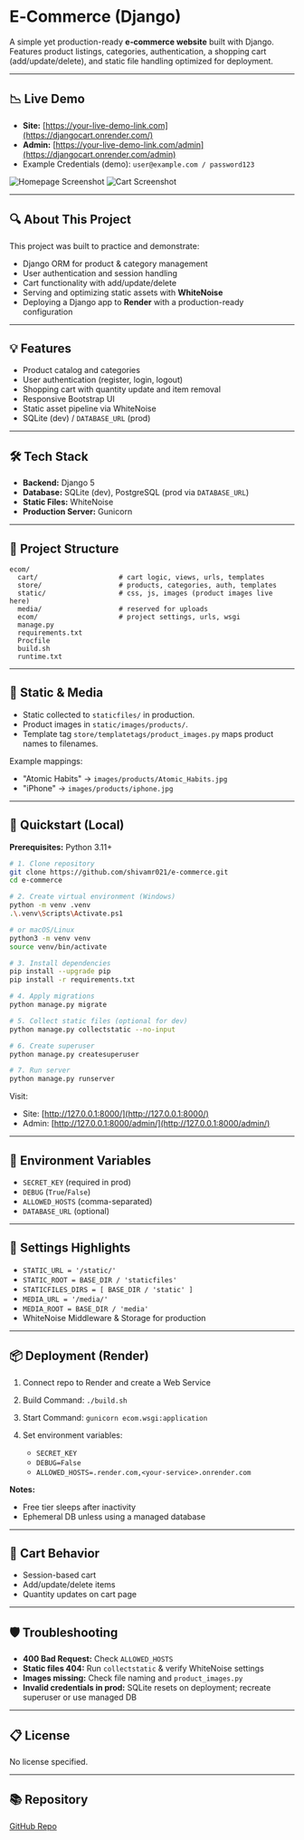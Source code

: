 # E‑Commerce (Django)

A simple yet production-ready **e‑commerce website** built with Django. Features product listings, categories, authentication, a shopping cart (add/update/delete), and static file handling optimized for deployment.

---

## 📉 Live Demo

* **Site:** [https://your-live-demo-link.com](https://djangocart.onrender.com/)
* **Admin:** [https://your-live-demo-link.com/admin](https://djangocart.onrender.com/admin)
* Example Credentials (demo): `user@example.com / password123`

![Homepage Screenshot](static/images/demo/homepage.png)
![Cart Screenshot](static/images/demo/cart.png)

---

## 🔍 About This Project

This project was built to practice and demonstrate:

* Django ORM for product & category management
* User authentication and session handling
* Cart functionality with add/update/delete
* Serving and optimizing static assets with **WhiteNoise**
* Deploying a Django app to **Render** with a production-ready configuration

---

## 💡 Features

* Product catalog and categories
* User authentication (register, login, logout)
* Shopping cart with quantity update and item removal
* Responsive Bootstrap UI
* Static asset pipeline via WhiteNoise
* SQLite (dev) / `DATABASE_URL` (prod)

---

## 🛠️ Tech Stack

* **Backend:** Django 5
* **Database:** SQLite (dev), PostgreSQL (prod via `DATABASE_URL`)
* **Static Files:** WhiteNoise
* **Production Server:** Gunicorn

---

## 📂 Project Structure

```
ecom/
  cart/                    # cart logic, views, urls, templates
  store/                   # products, categories, auth, templates
  static/                  # css, js, images (product images live here)
  media/                   # reserved for uploads
  ecom/                    # project settings, urls, wsgi
  manage.py
  requirements.txt
  Procfile
  build.sh
  runtime.txt
```

---

## 📸 Static & Media

* Static collected to `staticfiles/` in production.
* Product images in `static/images/products/`.
* Template tag `store/templatetags/product_images.py` maps product names to filenames.

Example mappings:

* "Atomic Habits" → `images/products/Atomic_Habits.jpg`
* "iPhone" → `images/products/iphone.jpg`

---

## 🚀 Quickstart (Local)

**Prerequisites:** Python 3.11+

```bash
# 1. Clone repository
git clone https://github.com/shivamr021/e-commerce.git
cd e-commerce

# 2. Create virtual environment (Windows)
python -m venv .venv
.\.venv\Scripts\Activate.ps1

# or macOS/Linux
python3 -m venv venv
source venv/bin/activate

# 3. Install dependencies
pip install --upgrade pip
pip install -r requirements.txt

# 4. Apply migrations
python manage.py migrate

# 5. Collect static files (optional for dev)
python manage.py collectstatic --no-input

# 6. Create superuser
python manage.py createsuperuser

# 7. Run server
python manage.py runserver
```

Visit:

* Site: [http://127.0.0.1:8000/](http://127.0.0.1:8000/)
* Admin: [http://127.0.0.1:8000/admin/](http://127.0.0.1:8000/admin/)

---

## 🔐 Environment Variables

* `SECRET_KEY` (required in prod)
* `DEBUG` (`True`/`False`)
* `ALLOWED_HOSTS` (comma-separated)
* `DATABASE_URL` (optional)

---

## 🔧 Settings Highlights

* `STATIC_URL = '/static/'`
* `STATIC_ROOT = BASE_DIR / 'staticfiles'`
* `STATICFILES_DIRS = [ BASE_DIR / 'static' ]`
* `MEDIA_URL = '/media/'`
* `MEDIA_ROOT = BASE_DIR / 'media'`
* WhiteNoise Middleware & Storage for production

---

## 📦 Deployment (Render)

1. Connect repo to Render and create a Web Service
2. Build Command: `./build.sh`
3. Start Command: `gunicorn ecom.wsgi:application`
4. Set environment variables:

   * `SECRET_KEY`
   * `DEBUG=False`
   * `ALLOWED_HOSTS=.render.com,<your-service>.onrender.com`

**Notes:**

* Free tier sleeps after inactivity
* Ephemeral DB unless using a managed database

---

## 🛒 Cart Behavior

* Session-based cart
* Add/update/delete items
* Quantity updates on cart page

---

## 🛡️ Troubleshooting

* **400 Bad Request:** Check `ALLOWED_HOSTS`
* **Static files 404:** Run `collectstatic` & verify WhiteNoise settings
* **Images missing:** Check file naming and `product_images.py`
* **Invalid credentials in prod:** SQLite resets on deployment; recreate superuser or use managed DB

---

## 📋 License

No license specified.

---

## 📚 Repository

[GitHub Repo](https://github.com/shivamr021/e-commerce)
